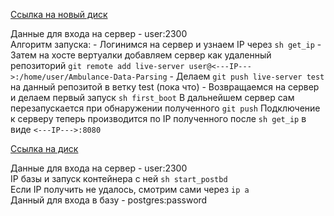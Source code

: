 [Ссылка на новый диск]()

Данные для входа на сервер - user:2300  
Алгоритм запуска:
	- Логинимся на сервер и узнаем IP через `sh get_ip`
	- Затем на хосте вертуалки добавляем сервер как удаленный репозиторий
	  `git remote add live-server user@<---IP--->:/home/user/Ambulance-Data-Parsing`
	- Делаем `git push live-server test` на данный репозитой в ветку test (пока что)
	- Возвращаемся на сервер и делаем первый запуск `sh first_boot`
В дальнейшем сервер сам перезапускается при обнаружении полученного `git push`
Подключение к серверу теперь производится по IP полученного после `sh get_ip` в виде `<---IP--->:8080`


[Ссылка на диск](https://drive.google.com/file/d/12OLn_cnKpZyv_zEonmuEjXOy5VuKX4hC/view?usp=sharing)

Данные для входа на сервер - user:2300  
IP базы и запуск контейнера с ней `sh start_postbd`  
Если IP получить не удалось, смотрим сами через `ip a`  
Данный для входа в базу - postgres:password  
